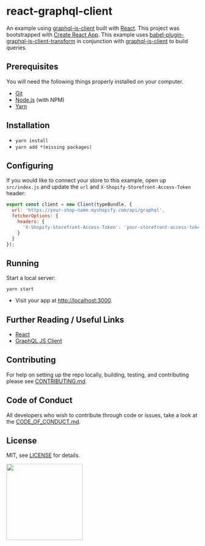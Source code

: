 # react-graphql-client

An example using [graphql-js-client](https://github.com/Shopify/graphql-js-client) built with [React](https://facebook.github.io/react/).
This project was bootstrapped with [Create React App](https://github.com/facebookincubator/create-react-app).
This example uses [babel-plugin-graphql-js-client-transform](https://github.com/Shopify/babel-plugin-graphql-js-client-transform)
in conjunction with [graphql-js-client](https://github.com/Shopify/graphql-js-client) to build queries.

## Prerequisites

You will need the following things properly installed on your computer.

* [Git](https://git-scm.com/)
* [Node.js](https://nodejs.org/) (with NPM)
* [Yarn](https://yarnpkg.com/en/)

## Installation

* `yarn install`
* `yarn add *(missing packages)`

## Configuring

If you would like to connect your store to this example, open up `src/index.js` and update the `url` and `X-Shopify-Storefront-Access-Token` header:

```js
export const client = new Client(typeBundle, {
  url: 'https://your-shop-name.myshopify.com/api/graphql',
  fetcherOptions: {
    headers: {
      'X-Shopify-Storefront-Access-Token': 'your-storefront-access-token'
    }
  }
});
```

## Running

Start a local server:

```
yarn start
```

* Visit your app at [http://localhost:3000](http://localhost:3000).

## Further Reading / Useful Links

* [React](https://facebook.github.io/react/)
* [GraphQL JS Client](https://github.com/Shopify/graphql-js-client)

## Contributing
For help on setting up the repo locally, building, testing, and contributing
please see [CONTRIBUTING.md](https://github.com/Shopify/storefront-api-examples/blob/master/CONTRIBUTING.md).

## Code of Conduct
All developers who wish to contribute through code or issues, take a look at the
[CODE_OF_CONDUCT.md](https://github.com/Shopify/storefront-api-examples/blob/master/CODE_OF_CONDUCT.md).

## License

MIT, see [LICENSE](https://github.com/Shopify/storefront-api-examples/blob/master/LICENSE.txt) for details.

<img src="https://cdn.shopify.com/shopify-marketing_assets/builds/19.0.0/shopify-full-color-black.svg" width="200" />
